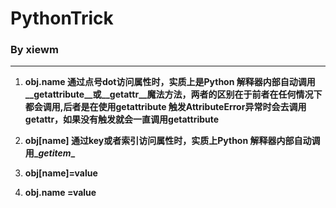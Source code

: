 # PythonTrick 

### By xiewm

---
1. **obj.name 通过点号dot访问属性时，实质上是Python 解释器内部自动调用\__getattribute__或\__getattr__魔法方法，两者的区别在于前者在任何情况下都会调用,后者是在使用getattribute 触发AttributeError异常时会去调用getattr，如果没有触发就会一直调用getattribute**

2. **obj[name] 通过key或者索引访问属性时，实质上Python 解释器内部自动调用\__getitem__**


3. **obj[name]=value**

4. **obj.name =value**